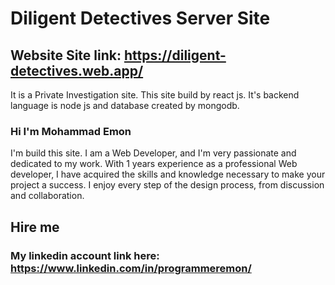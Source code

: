 # Diligent Detectives Server Site

## Website Site link: https://diligent-detectives.web.app/

  It is a Private Investigation site.
  This site build by react js. It's backend language is node js and database created by mongodb.





### Hi I'm Mohammad Emon 
  I'm build this site.
  I am a Web Developer, and I'm very passionate and dedicated to my work. With 1 years experience as a professional Web developer, I have acquired the skills and knowledge necessary to make your project a success. I enjoy every step of the design process, from discussion and collaboration.




## Hire me

### My linkedin account link here: https://www.linkedin.com/in/programmeremon/

